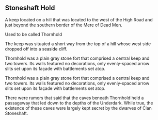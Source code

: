 ## Stoneshaft Hold

A keep located on a hill that was located to the west of the High Road and just beyond the southern border of the Mere of Dead Men.

Used to be called Thornhold

The keep was situated a short way from the top of a hill whose west side dropped off into a seaside cliff. 

Thornhold was a plain gray stone fort that comprised a central keep and two towers. Its walls featured no decorations, only evenly-spaced arrow slits set upon its façade with battlements set atop.

Thornhold was a plain gray stone fort that comprised a central keep and two towers. Its walls featured no decorations, only evenly-spaced arrow slits set upon its façade with battlements set atop.

There were rumors that said that the caves beneath Thornhold held a passageway that led down to the depths of the Underdark. While true, the existence of these caves were largely kept secret by the dwarves of Clan Stoneshaft.
